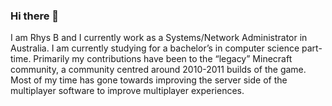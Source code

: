 ### Hi there 👋
I am Rhys B and I currently work as a Systems/Network Administrator in Australia. I am currently studying for a bachelor’s in computer science part-time. Primarily my contributions have been to the “legacy” Minecraft community, a community centred around 2010-2011 builds of the game. Most of my time has gone towards improving the server side of the multiplayer software to improve multiplayer experiences.
